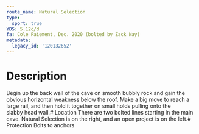 ```yaml
---
route_name: Natural Selection
type:
  sport: true
YDS: 5.12c/d
fa: Cole Paiement, Dec. 2020 (bolted by Zack Nay)
metadata:
  legacy_id: '120132652'
---
```

# Description
Begin up the back wall of the cave on smooth bubbly rock and gain the obvious horizontal weakness below the roof. Make a big move to reach a large rail, and then hold it together on small holds pulling onto the slabby head wall.# Location
There are two bolted lines starting in the main cave. Natural Selection is on the right, and an open project is on the left.# Protection
Bolts to anchors